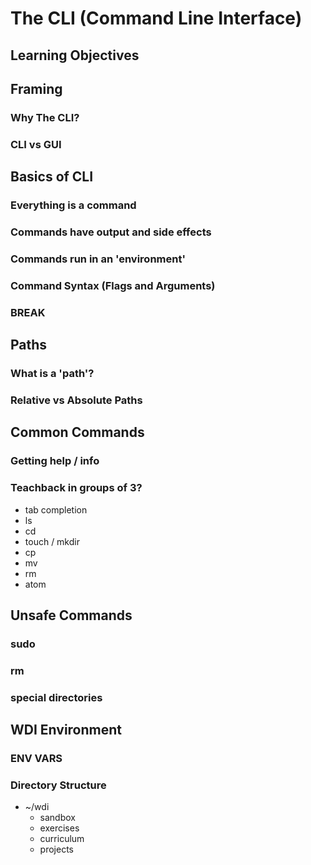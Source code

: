 # The CLI (Command Line Interface)

## Learning Objectives

## Framing
### Why The CLI?
### CLI vs GUI

## Basics of CLI
### Everything is a command
### Commands have output and side effects
### Commands run in an 'environment'
### Command Syntax (Flags and Arguments)

### BREAK

## Paths
### What is a 'path'?
### Relative vs Absolute Paths

## Common Commands
### Getting help / info
### Teachback in groups of 3?
* tab completion
* ls
* cd
* touch / mkdir
* cp
* mv
* rm
* atom

## Unsafe Commands
### sudo
### rm
### special directories

## WDI Environment
### ENV VARS
### Directory Structure
  * ~/wdi
    * sandbox
    * exercises
    * curriculum
    * projects
